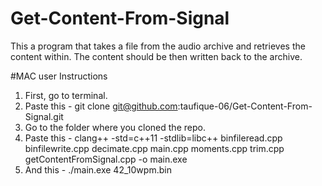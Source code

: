 # Get-Content-From-Signal
This a program that takes a file from the audio archive and retrieves the content within.  The content should be then written back to the archive.




#MAC user Instructions

1. First, go to terminal.
2. Paste this - git clone git@github.com:taufique-06/Get-Content-From-Signal.git
3. Go to the folder where you cloned the repo.
4. Paste this - clang++ -std=c++11 -stdlib=libc++ binfileread.cpp binfilewrite.cpp decimate.cpp main.cpp moments.cpp trim.cpp getContentFromSignal.cpp -o main.exe
5. And this - ./main.exe 42_10wpm.bin

 
